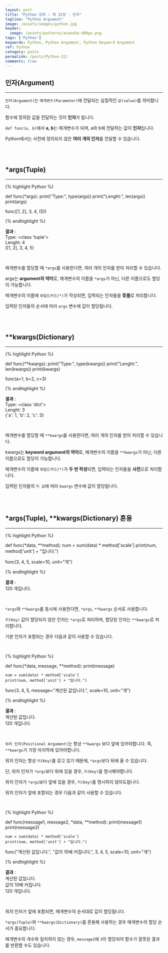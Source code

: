 ```yaml
---
layout: post
title: "Python 강좌 : 제 32강 - 인자"
tagline: "Python Argument"
image: /assets/images/python.jpg
header:
  image: /assets/patterns/asanoha-400px.png
tags: ['Python']
keywords: Python, Python Argument, Python Keyword Argument
ref: Python
category: posts
permalink: /posts/Python-32/
comments: true
---
```


## 인자(Argument) ##
----------

`인자(Argument)`는 `매개변수(Parameter)`에 전달되는 실질적인 `값(value)`를 의미합니다.

함수에 정의된 값을 전달하는 것이 **인자**가 됩니다.

`def func(a, b)`에서 **a, b**는 매개변수가 되며, a와 b에 전달하는 값이 **인자**입니다.

Python에서는 사전에 정의되지 않은 **여러 개의 인자**를 전달할 수 있습니다.

<br>
<br>

## *args(Tuple) ##
----------

{% highlight Python %}

def func(*args):
    print("Type:", type(args))
    print("Lenght:", len(args))
    print(args)

func([1, 2], 3, 4, (5))

{% endhighlight %}

**결과**
:    
Type: <class 'tuple'><br>
Lenght: 4<br>
([1, 2], 3, 4, 5)<br>

<br>

매개변수를 할당할 때 `*args`를 사용한다면, 여러 개의 인자를 받아 처리할 수 있습니다.

args는 **argument의 약어**로, 매개변수의 이름을 `*args`가 아닌, 다른 이름으로도 할당이 가능합니다.

매개변수의 이름에 `와일드카드(*)`가 작성되면, 입력되는 인자들을 **튜플**로 처리합니다.

입력된 인자들의 순서에 따라 `args` 변수에 값이 할당됩니다.

<br>
<br>

## **kwargs(Dictionary) ##
----------

{% highlight Python %}

def func(**kwargs):
    print("Type:", type(kwargs))
    print("Lenght:", len(kwargs))
    print(kwargs)

func(a=1, b=2, c=3)

{% endhighlight %}

**결과**
:    
Type: <class 'dict'><br>
Lenght: 3<br>
{'a': 1, 'b': 2, 'c': 3}<br>

<br>

매개변수를 할당할 때 `**kwargs`를 사용한다면, 여러 개의 인자를 받아 처리할 수 있습니다.

kwargs는 **keyword argument의 약어**로, 매개변수의 이름을 `**kwargs`가 아닌, 다른 이름으로도 할당이 가능합니다.

매개변수의 이름에 `와일드카드(*)`가 **두 번 작성**되면, 입력되는 인자들을 **사전**으로 처리합니다.

입력된 인자들의 `키 값`에 따라 `kwargs` 변수에 값이 할당됩니다.


<br>
<br>

## *args(Tuple), **kwargs(Dictionary) 혼용 ##
----------

{% highlight Python %}

def func(*data, **method):
    num = sum(data) * method['scale']
    print(num, method['unit'] + "입니다.")

func(3, 4, 5, scale=10, unit="개")

{% endhighlight %}

**결과**
:    
120 개입니다.<br>

<br>

`*args`와 `**kwargs`를 동시에 사용한다면, `*args`, `**kwargs` 순서로 사용합니다.

`키(Key)` 값이 할당되지 않은 인자는 `*args`로 처리하며, 할당된 인자는 `**kwargs`로 처리합니다.

기본 인자가 포함되는 경우 다음과 같이 사용할 수 있습니다.

<br>

{% highlight Python %}

def func(*data, message, **method):
    print(message)

    num = sum(data) * method['scale']
    print(num, method['unit'] + "입니다.")

func(3, 4, 5, message="계산된 값입니다.", scale=10, unit="개")

{% endhighlight %}

**결과**
:    
계산된 값입니다.<br>
120 개입니다.<br>

<br>

`위치 인자(Positional Argument)`는 항상 `**kwargs` 보다 앞에 있어야합니다. 즉, `**kwargs`가 가장 마지막에 있어야합니다.

위치 인자는 항상 `키(Key)`를 갖고 있기 때문에, `*args`보다 뒤에 올 수 있습니다.

단, 위치 인자가 `*args`보다 뒤에 있을 경우, `키(Key)`를 명시해야합니다.

위치 인자가 `*args`보다 앞에 있을 경우, `키(Key)`를 명시하지 않아도됩니다.

위치 인자가 앞에 포함되는 경우 다음과 같이 사용할 수 있습니다.

<br>

{% highlight Python %}

def func(message1, message2, *data, **method):
    print(message1)
    print(message2)

    num = sum(data) * method['scale']
    print(num, method['unit'] + "입니다.")

func("계산된 값입니다.", "값이 10배 커집니다.", 3, 4, 5, scale=10, unit="개")

{% endhighlight %}

**결과**
:    
계산된 값입니다.<br>
값이 10배 커집니다.<br>
120 개입니다.<br>

<br>

위치 인자가 앞에 포함되면, 매개변수의 순서대로 값이 할당됩니다.

`*args(Tuple)`와 `**kwargs(Dictionary)`를 혼용해 사용하는 경우 매개변수의 할당 순서가 중요합니다.

매개변수의 개수와 일치하지 않는 경우, `message2`에 `3`이 할당되어 함수가 잘못된 결과를 반환할 수도 있습니다.